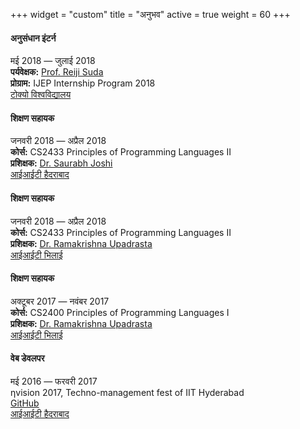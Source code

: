 +++
widget = "custom"
title = "अनुभव"
active = true
weight = 60
+++

<div class="work-metadata my-3">
  <div class="row">
      <div class="col-sm-12 col-md-7 font-weight-bold">
        <h4 class="my-0">अनुसंधान इंटर्न</h4>
      </div>
      <div class="col-sm-12 col-md-5 text-md-right">
        मई 2018 &mdash; जुलाई 2018
      </div>
      <div class="col-sm-12 col-md-7">
        <b>पर्यवेक्षक:</b> <a href="http://olab.is.s.u-tokyo.ac.jp/~reiji/">Prof. Reiji Suda</a><br>
        <b>प्रोग्राम:</b> IJEP Internship Program 2018
      </div>
      <div class="col-sm-12 col-md-5 text-md-right">
        <a href="https://www.u-tokyo.ac.jp/en/">टोक्यो विश्वविद्यालय</a>
      </div>
  </div>
</div>

<div class="work-metadata my-3">
  <div class="row">
      <div class="col-sm-12 col-md-7 font-weight-bold">
        <h4 class="my-0">शिक्षण सहायक</h4>
      </div>
      <div class="col-sm-12 col-md-5 text-md-right">
        जनवरी 2018 &mdash; अप्रैल 2018
      </div>
      <div class="col-sm-12 col-md-7">
        <b>कोर्स:</b> CS2433 Principles of Programming Languages II<br>
        <b>प्रशिक्षक:</b> <a href="https://sbjoshi.github.io/">Dr. Saurabh Joshi</a>
      </div>
      <div class="col-sm-12 col-md-5 text-md-right">
        <a href="https://iith.ac.in">आईआईटी हैदराबाद</a>
      </div>
  </div>
</div>

<div class="work-metadata my-3">
  <div class="row">
      <div class="col-sm-12 col-md-7 font-weight-bold">
        <h4 class="my-0">शिक्षण सहायक</h4>
      </div>
      <div class="col-sm-12 col-md-5 text-md-right">
        जनवरी 2018 &mdash; अप्रैल 2018
      </div>
      <div class="col-sm-12 col-md-7">
        <b>कोर्स:</b> CS2433 Principles of Programming Languages II<br>
        <b>प्रशिक्षक:</b> <a href="https://www.iith.ac.in/~ramakrishna/">Dr. Ramakrishna Upadrasta</a>
      </div>
      <div class="col-sm-12 col-md-5 text-md-right">
        <a href="https://iitbhilai.ac.in">आईआईटी भिलाई</a>
      </div>
  </div>
</div>

<div class="work-metadata my-3">
  <div class="row">
      <div class="col-sm-12 col-md-7 font-weight-bold">
        <h4 class="my-0">शिक्षण सहायक</h4>
      </div>
      <div class="col-sm-12 col-md-5 text-md-right">
        अक्टूबर 2017 &mdash; नवंबर 2017
      </div>
      <div class="col-sm-12 col-md-7">
        <b>कोर्स:</b> CS2400 Principles of Programming Languages I<br>
        <b>प्रशिक्षक:</b> <a href="https://www.iith.ac.in/~ramakrishna/">Dr. Ramakrishna Upadrasta</a>
      </div>
      <div class="col-sm-12 col-md-5 text-md-right">
        <a href="https://iitbhilai.ac.in">आईआईटी भिलाई</a>
      </div>
  </div>
</div>

<div class="work-metadata my-3">
  <div class="row">
      <div class="col-sm-12 col-md-7 font-weight-bold">
        <h4 class="my-0">वेब डेवलपर</h4>
      </div>
      <div class="col-sm-12 col-md-5 text-md-right">
        मई 2016 &mdash; फरवरी 2017
      </div>
      <div class="col-sm-12 col-md-7">
        &eta;vision 2017, Techno-management fest of IIT Hyderabad<br>
        <a href="https://github.com/nvision-2017">GitHub</a>
      </div>
      <div class="col-sm-12 col-md-5 text-md-right">
        <a href="https://iith.ac.in">आईआईटी हैदराबाद</a>
      </div>
  </div>
</div>

